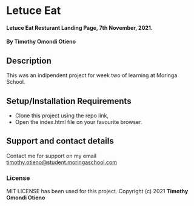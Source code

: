 # Letuce Eat

#### Letuce Eat Resturant Landing Page, 7th November, 2021.

#### By **Timothy Omondi Otieno**

## Description

This was an indipendent project for week two of learning at Moringa School.

## Setup/Installation Requirements

- Clone this project using the repo link,
- Open the index.html file on your favourite browser.

## Support and contact details

Contact me for support on my email <timothy.otieno@student.moringaschool.com>

### License

MIT LICENSE has been used for this project.
Copyright (c) 2021 **Timothy Omondi Otieno**
